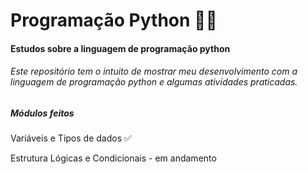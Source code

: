 # Programação Python :man_technologist:

#### Estudos sobre a linguagem de programação python

###### Este repositório tem o intuito de mostrar meu desenvolvimento com a linguagem de programação python e algumas atividades praticadas.

##### Módulos feitos

Variáveis e Tipos de dados :white_check_mark:

Estrutura Lógicas e Condicionais - em andamento 
